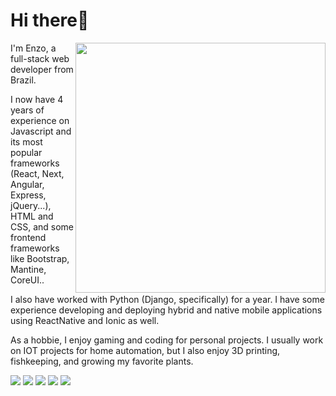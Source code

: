 # Hi there👋

<img src="https://raw.githubusercontent.com/MicaelliMedeiros/micaellimedeiros/master/image/computer-illustration.png" min-width="400px" max-width="400px" width="400px" align="right">

<p align="left"> 
  I'm Enzo, a full-stack web developer from Brazil. 
  
  I now have 4 years of experience on Javascript and its most popular frameworks (React, Next, Angular, Express, jQuery...), HTML and CSS, and some frontend frameworks like Bootstrap, Mantine, CoreUI..
  
  I also have worked with Python (Django, specifically) for a year. I have some experience developing and deploying hybrid and native mobile applications using ReactNative and Ionic as well.

  As a hobbie, I enjoy gaming and coding for personal projects. I usually work on IOT projects for home automation, but I also enjoy 3D printing, fishkeeping, and growing my favorite plants.
</p>

<p align="left">
  <a target="_blank" href="mailto:enzoballardinarcaro@gmail.com" alt="Gmail">
  <img src="https://img.shields.io/badge/-Gmail-FF0000?style=flat-square&labelColor=FF0000&logo=gmail&logoColor=white&link=mailto:enzoballardinarcaro@gmail.com" /></a>

  <a target="_blank" href="https://www.linkedin.com/in/enzo-ballardin/" alt="LinkedIn">
  <img src="https://img.shields.io/badge/-Linkedin-0e76a8?style=flat-square&logo=Linkedin&logoColor=white&link=https://www.linkedin.com/in/enzo-ballardin/" /></a>

  <a target="_blank" href="https://wa.me/5554991610384" alt="WhatsApp">
  <img src="https://img.shields.io/badge/-WhatsApp-25d366?style=flat-square&labelColor=25d366&logo=whatsapp&logoColor=white&link=https://wa.me/5554991610384"/></a>

  <a target="_blank" href="https://www.facebook.com/enzoballardin/" alt="Facebook">
  <img src="https://img.shields.io/badge/-Facebook-3b5998?style=flat-square&labelColor=3b5998&logo=facebook&logoColor=white&link=https://www.facebook.com/enzoballardin/"/></a>

  <a target="_blank" href="https://www.instagram.com/enzo_ballardin/" alt="Instagram">
  <img src="https://img.shields.io/badge/-Instagram-DF0174?style=flat-square&labelColor=DF0174&logo=instagram&logoColor=white&link=https://www.instagram.com/enzo_ballardin/"/></a>
</p>
